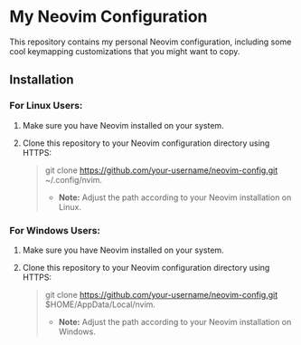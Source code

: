 # My Neovim Configuration

This repository contains my personal Neovim configuration, including some cool keymapping customizations that you might want to copy.

## Installation

### For Linux Users:

1. Make sure you have Neovim installed on your system.

2. Clone this repository to your Neovim configuration directory using HTTPS:

   
   > git clone https://github.com/your-username/neovim-config.git ~/.config/nvim.
   >- **Note:** Adjust the path according to your Neovim installation on Linux.

### For Windows Users:

1. Make sure you have Neovim installed on your system.

2. Clone this repository to your Neovim configuration directory using HTTPS:
 
   
   > git clone https://github.com/your-username/neovim-config.git $HOME/AppData/Local/nvim.
   >- **Note:** Adjust the path according to your Neovim installation on Windows.
